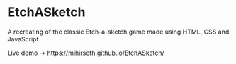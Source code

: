 # EtchASketch


A recreating of the classic Etch-a-sketch game made using HTML, CSS and JavaScript

Live demo -> https://mihirseth.github.io/EtchASketch/
